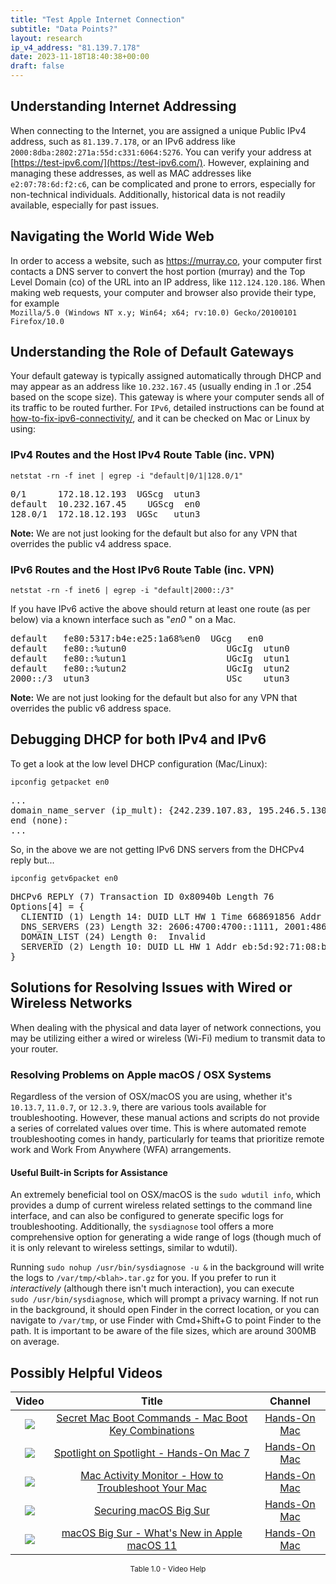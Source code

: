 ```yaml
---
title: "Test Apple Internet Connection"
subtitle: "Data Points?"
layout: research
ip_v4_address: "81.139.7.178"
date: 2023-11-18T18:40:38+00:00
draft: false
---
```


## Understanding Internet Addressing

When connecting to the Internet, you are assigned a unique Public IPv4 address, such as ```81.139.7.178```, or an IPv6 address like ```2000:8dba:2802:271a:55d:c331:6064:5276```. You can verify your address at [https://test-ipv6.com/](https://test-ipv6.com/). However, explaining and managing these addresses, as well as MAC addresses like ```e2:07:78:6d:f2:c6```, can be complicated and prone to errors, especially for non-technical individuals. Additionally, historical data is not readily available, especially for past issues.
## Navigating the World Wide Web

In order to access a website, such as https://murray.co, your computer first contacts a DNS server to convert the host portion (murray) and the Top Level Domain (co) of the URL into an IP address, like ```112.124.120.186```. When making web requests, your computer and browser also provide their type, for example <br>```Mozilla/5.0 (Windows NT x.y; Win64; x64; rv:10.0) Gecko/20100101 Firefox/10.0```
## Understanding the Role of Default Gateways

Your default gateway is typically assigned automatically through DHCP and may appear as an address like ```10.232.167.45``` (usually ending in .1 or .254 based on the scope size). This gateway is where your computer sends all of its traffic to be routed further. For ```IPv6```, detailed instructions can be found at [how-to-fix-ipv6-connectivity/](/blog/how-to-fix-ipv6-connectivity/), and it can be checked on Mac or Linux by using:
<br>
### IPv4 Routes and the Host IPv4 Route Table (inc. VPN)
```netstat -rn -f inet | egrep -i "default|0/1|128.0/1"```

<pre>
0/1      172.18.12.193  UGScg  utun3
default  10.232.167.45    UGScg  en0
128.0/1  172.18.12.193  UGSc   utun3</pre>

**Note:** We are not just looking for the default but also for any VPN that overrides the public v4 address space.

### IPv6 Routes and the Host IPv6 Route Table (inc. VPN)
```netstat -rn -f inet6 | egrep -i "default|2000::/3"```

If you have IPv6 active the above should return at least one route (as per below) via a known interface such as "_en0_ " on a Mac. 

<pre>
default   fe80:5317:b4e:e25:1a68%en0  UGcg   en0
default   fe80::%utun0                   UGcIg  utun0
default   fe80::%utun1                   UGcIg  utun1
default   fe80::%utun2                   UGcIg  utun2
2000::/3  utun3                          USc    utun3</pre>

**Note:** We are not just looking for the default but also for any VPN that overrides the public v6 address space.
<br>

## Debugging DHCP for both IPv4 and IPv6

To get a look at the low level DHCP configuration (Mac/Linux): 

```ipconfig getpacket en0```

<pre>
...
domain_name_server (ip_mult): {242.239.107.83, 195.246.5.130}
end (none):
...</pre>

So, in the above we are not getting IPv6 DNS servers from the DHCPv4 reply but...

```ipconfig getv6packet en0```

<pre>
DHCPv6 REPLY (7) Transaction ID 0x80940b Length 76
Options[4] = {
  CLIENTID (1) Length 14: DUID LLT HW 1 Time 668691856 Addr e2:07:78:6d:f2:c6
  DNS_SERVERS (23) Length 32: 2606:4700:4700::1111, 2001:4860:4860::8844
  DOMAIN_LIST (24) Length 0:  Invalid
  SERVERID (2) Length 10: DUID LL HW 1 Addr eb:5d:92:71:08:bc
}</pre>




## Solutions for Resolving Issues with Wired or Wireless Networks
When dealing with the physical and data layer of network connections, you may be utilizing either a wired or wireless (Wi-Fi) medium to transmit data to your router.
### Resolving Problems on Apple macOS / OSX Systems
Regardless of the version of OSX/macOS you are using, whether it's ```10.13.7```, ```11.0.7```, or ```12.3.9```, there are various tools available for troubleshooting. However, these manual actions and scripts do not provide a series of correlated values over time. This is where automated remote troubleshooting comes in handy, particularly for teams that prioritize remote work and Work From Anywhere (WFA) arrangements.
#### Useful Built-in Scripts for Assistance
An extremely beneficial tool on OSX/macOS is the ```sudo wdutil info```, which provides a dump of current wireless related settings to the command line interface, and can also be configured to generate specific logs for troubleshooting. Additionally, the ```sysdiagnose``` tool offers a more comprehensive option for generating a wide range of logs (though much of it is only relevant to wireless settings, similar to wdutil).

Running ```sudo nohup /usr/bin/sysdiagnose -u &``` in the background will write the logs to ```/var/tmp/<blah>.tar.gz``` for you. If you prefer to run it *interactively* (although there isn't much interaction), you can execute<br>```sudo /usr/bin/sysdiagnose```, which will prompt a privacy warning. If not run in the background, it should open Finder in the correct location, or you can navigate to ```/var/tmp```, or use Finder with Cmd+Shift+G to point Finder to the path. It is important to be aware of the file sizes, which are around 300MB on average.
## Possibly Helpful Videos

<link href="/plugins/lity/css/lity.min.css" rel="stylesheet">
<script src="/plugins/lity/js/lity.min.js"></script>
<div class="table1-start"></div>

|Video | Title | Channel |
| :---: | :---: | :---: |
|<a href="https://www.youtube.com/watch?v=VwNYWAxHCgM" data-lity><img src="https://i.ytimg.com/vi/VwNYWAxHCgM/default.jpg" class="img-fluid"></a>|<a href="https://www.youtube.com/watch?v=VwNYWAxHCgM" data-lity>Secret Mac Boot Commands - Mac Boot Key Combinations</a>|<a target="_blank" href="https://www.youtube.com/channel/UCg43DP8MdHVcl4rFK_delBg" >Hands-On Mac</a>|
|<a href="https://www.youtube.com/watch?v=RslZ4W1EPqk" data-lity><img src="https://i.ytimg.com/vi/RslZ4W1EPqk/default.jpg" class="img-fluid"></a>|<a href="https://www.youtube.com/watch?v=RslZ4W1EPqk" data-lity>Spotlight on Spotlight - Hands-On Mac 7</a>|<a target="_blank" href="https://www.youtube.com/channel/UCg43DP8MdHVcl4rFK_delBg" >Hands-On Mac</a>|
|<a href="https://www.youtube.com/watch?v=TWzWd_DiaJ0" data-lity><img src="https://i.ytimg.com/vi/TWzWd_DiaJ0/default.jpg" class="img-fluid"></a>|<a href="https://www.youtube.com/watch?v=TWzWd_DiaJ0" data-lity>Mac Activity Monitor - How to Troubleshoot Your Mac</a>|<a target="_blank" href="https://www.youtube.com/channel/UCg43DP8MdHVcl4rFK_delBg" >Hands-On Mac</a>|
|<a href="https://www.youtube.com/watch?v=7KdhJimuhNw" data-lity><img src="https://i.ytimg.com/vi/7KdhJimuhNw/default.jpg" class="img-fluid"></a>|<a href="https://www.youtube.com/watch?v=7KdhJimuhNw" data-lity>Securing macOS Big Sur</a>|<a target="_blank" href="https://www.youtube.com/channel/UCg43DP8MdHVcl4rFK_delBg" >Hands-On Mac</a>|
|<a href="https://www.youtube.com/watch?v=JMKi6o9kaZI" data-lity><img src="https://i.ytimg.com/vi/JMKi6o9kaZI/default.jpg" class="img-fluid"></a>|<a href="https://www.youtube.com/watch?v=JMKi6o9kaZI" data-lity>macOS Big Sur - What&#39;s New in Apple macOS 11</a>|<a target="_blank" href="https://www.youtube.com/channel/UCg43DP8MdHVcl4rFK_delBg" >Hands-On Mac</a>|

<center><small>Table 1.0 - Video Help</small></center>
 <br>
<div class="table1-end"></div>
<script type="text/javascript">
(function() {
    $('div.table1-start').nextUntil('div.table1-end', 'table').addClass('table thead-dark table-striped table-responsive rounded').attr('id', 't1');
    $('#t1').find('thead').addClass('thead-dark');
})();
</script>
